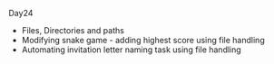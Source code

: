 Day24
- Files, Directories and paths
- Modifying snake game - adding highest score using file handling
- Automating invitation letter naming task using file handling 